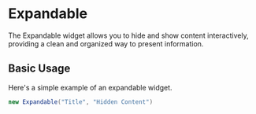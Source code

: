 ﻿# Expandable

The Expandable widget allows you to hide and show content interactively, providing a clean and organized way to present information.

## Basic Usage

Here's a simple example of an expandable widget.
```csharp demo-below
new Expandable("Title", "Hidden Content")
```

<WidgetDocs Type="Ivy.Expandable" ExtensionTypes="Ivy.ExpandableExtensions" SourceUrl="https://github.com/Ivy-Interactive/Ivy-Framework/blob/main/Ivy/Widgets/Expandable.cs"/>